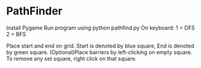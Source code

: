 # PathFinder
Install Pygame
Run program using python pathfind.py
On keyboard: 
1 = DFS
2 = BFS

Place start and end on grid. Start is denoted by blue square, End is denoted by green square.
(Optional)Place barriers by left-clicking on empty square.
To remove any set square, right click on that square.
